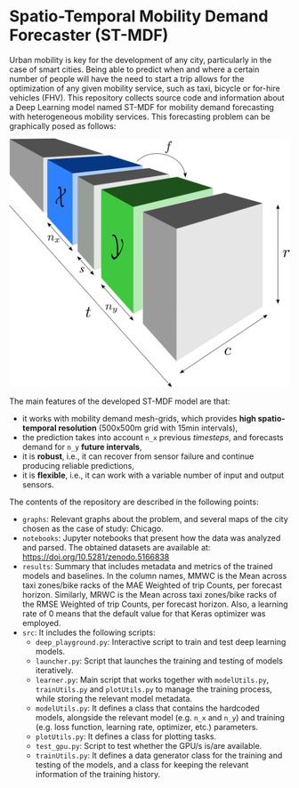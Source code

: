 # Spatio-Temporal Mobility Demand Forecaster (ST-MDF)

Urban mobility is key for the development of any city, particularly in the case of smart cities.
Being able to predict when and where a certain number of people will have the need to start a trip allows for the optimization of any given mobility service, such as taxi, bicycle or for-hire vehicles (FHV).
This repository collects source code and information about a Deep Learning model named ST-MDF for mobility demand forecasting with heterogeneous mobility services.
This forecasting problem can be graphically posed as follows:

![](https://github.com/iipr/mobility-demand/raw/main/graphs/the-problem.png)

The main features of the developed ST-MDF model are that:
- it works with mobility demand mesh-grids, which provides **high spatio-temporal resolution** (500x500m grid with 15min intervals),
- the prediction takes into account `n_x` previous *timesteps*, and forecasts demand for `n_y` **future intervals**,
- it is **robust**, i.e., it can recover from sensor failure and continue producing reliable predictions,
- it is **flexible**, i.e., it can work with a variable number of input and output sensors.

The contents of the repository are described in the following points:
- `graphs`: Relevant graphs about the problem, and several maps of the city chosen as the case of study: Chicago.
- `notebooks`: Jupyter notebooks that present how the data was analyzed and parsed. The obtained datasets are available at: https://doi.org/10.5281/zenodo.5166838
- `results`: Summary that includes metadata and metrics of the trained models and baselines. In the column names, MMWC is the Mean across taxi zones/bike racks of the MAE Weighted of trip Counts, per forecast horizon. Similarly, MRWC is the Mean across taxi zones/bike racks of the RMSE Weighted of trip Counts, per forecast horizon. Also, a learning rate of 0 means that the default value for that Keras optimizer was employed.
- `src`: It includes the following scripts:
  - `deep_playground.py`: Interactive script to train and test deep learning models.
  - `launcher.py`: Script that launches the training and testing of models iteratively.
  - `learner.py`: Main script that works together with `modelUtils.py`, `trainUtils.py` and `plotUtils.py` to manage the training process, while storing the relevant model metadata.
  - `modelUtils.py`: It defines a class that contains the hardcoded models, alongside the relevant model (e.g. `n_x` and `n_y`) and training (e.g. loss function, learning rate, optimizer, etc.) parameters.
  - `plotUtils.py`: It defines a class for plotting tasks.
  - `test_gpu.py`: Script to test whether the GPU/s is/are available.
  - `trainUtils.py`: It defines a data generator class for the training and testing of the models, and a class for keeping the relevant information of the training history.

